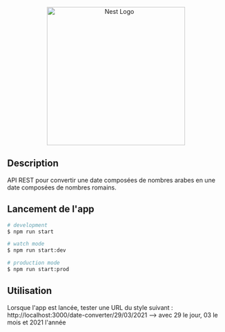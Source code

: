 <p align="center">
  <a href="http://nestjs.com/" target="blank"><img src="https://nestjs.com/img/logo_text.svg" width="320" alt="Nest Logo" /></a>
</p>

[travis-image]: https://api.travis-ci.org/nestjs/nest.svg?branch=master
[travis-url]: https://travis-ci.org/nestjs/nest
[linux-image]: https://img.shields.io/travis/nestjs/nest/master.svg?label=linux
[linux-url]: https://travis-ci.org/nestjs/nest

  <!--[![Backers on Open Collective](https://opencollective.com/nest/backers/badge.svg)](https://opencollective.com/nest#backer)
  [![Sponsors on Open Collective](https://opencollective.com/nest/sponsors/badge.svg)](https://opencollective.com/nest#sponsor)-->

## Description

API REST pour convertir une date composées de nombres arabes en une date composées de nombres romains.

## Lancement de l'app

```bash
# development
$ npm run start

# watch mode
$ npm run start:dev

# production mode
$ npm run start:prod
```

## Utilisation

Lorsque l'app est lancée, tester une URL du style suivant :
http://localhost:3000/date-converter/29/03/2021
--> avec 29 le jour, 03 le mois et 2021 l'année
